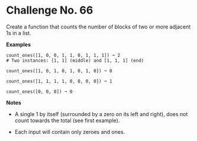 # Challenge No. 66

Create a function that counts the number of blocks of two or more adjacent 1s in a list.

**Examples**

    count_ones([1, 0, 0, 1, 1, 0, 1, 1, 1]) ➞ 2
    # Two instances: [1, 1] (middle) and [1, 1, 1] (end)
     
    count_ones([1, 0, 1, 0, 1, 0, 1, 0]) ➞ 0
     
    count_ones([1, 1, 1, 1, 0, 0, 0, 0]) ➞ 1
     
    count_ones([0, 0, 0]) ➞ 0

**Notes**

-   A single 1 by itself (surrounded by a zero on its left and right), does not count towards the total (see first example).

-   Each input will contain only zeroes and ones.